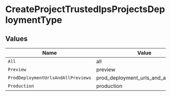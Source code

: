 # CreateProjectTrustedIpsProjectsDeploymentType


## Values

| Name                                  | Value                                 |
| ------------------------------------- | ------------------------------------- |
| `All`                                 | all                                   |
| `Preview`                             | preview                               |
| `ProdDeploymentUrlsAndAllPreviews`    | prod_deployment_urls_and_all_previews |
| `Production`                          | production                            |